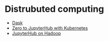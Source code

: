# Distrubuted computing

* [Dask](https://docs.dask.org/en/latest/)
* [Zero to JupyterHub with Kubernetes](https://zero-to-jupyterhub.readthedocs.io)
* [JupyterHub on Hadoop](https://jcrist.github.io/jupyterhub-on-hadoop/index.html)
